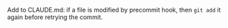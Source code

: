 Add to CLAUDE.md: if a file is modified by precommit hook, then `git add` it again before retrying the commit.
